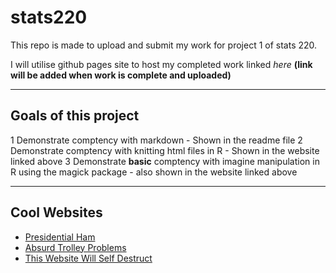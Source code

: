 # stats220
This repo is made to upload and submit my work for project 1 of stats 220.

I will utilise github pages site to host my completed work linked *here* **(link will be added when work is complete and uploaded)**

---

## Goals of this project
1 Demonstrate comptency with markdown
    - Shown in the readme file
2 Demonstrate comptency with knitting html files in R
    - Shown in the website linked above
3 Demonstrate **basic** comptency with imagine manipulation in R using the magick package
    - also shown in the website linked above

---

## Cool Websites
- [Presidential Ham](https://presidentialham.com/)
- [Absurd Trolley Problems](https://neal.fun/absurd-trolley-problems/)
- [This Website Will Self Destruct](https://www.thiswebsitewillselfdestruct.com/)
